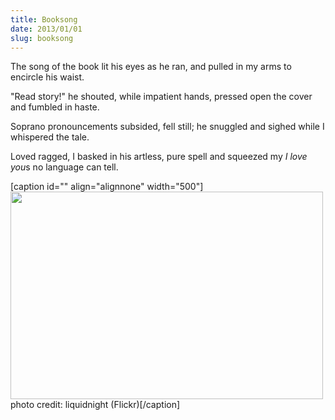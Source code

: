 ```yaml
---
title: Booksong
date: 2013/01/01
slug: booksong
---
```


The song of the book lit his eyes as he ran,
and pulled in my arms to encircle his waist.

"Read story!" he shouted, while impatient hands,
pressed open the cover and fumbled in haste.

Soprano pronouncements subsided, fell still;
he snuggled and sighed while I whispered the tale.

Loved ragged, I basked in his artless, pure spell
and squeezed my <em>I love you</em>s no language can tell.

[caption id="" align="alignnone" width="500"]<a href="http://www.flickr.com/photos/liquidnight/7798392052/"><img alt="" src="http://farm9.staticflickr.com/8441/7798392052_636d69ffe0.jpg" width="500" height="332" /></a> photo credit: liquidnight (Flickr)[/caption]